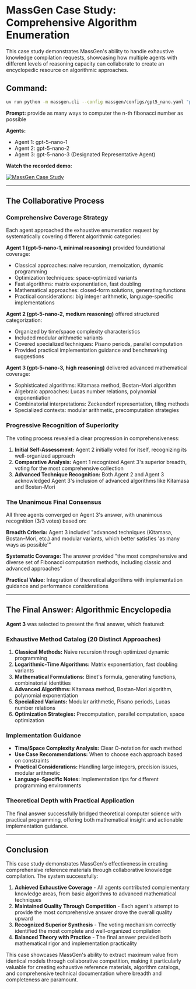 # MassGen Case Study: Comprehensive Algorithm Enumeration

This case study demonstrates MassGen's ability to handle exhaustive knowledge compilation requests, showcasing how multiple agents with different levels of reasoning capacity can collaborate to create an encyclopedic resource on algorithmic approaches.

## Command:
```bash
uv run python -m massgen.cli --config massgen/configs/gpt5_nano.yaml "provide as many ways to computer the n-th fibonacci number as possible"
```

**Prompt:** provide as many ways to computer the n-th fibonacci number as possible

**Agents:**
* Agent 1: gpt-5-nano-1
* Agent 2: gpt-5-nano-2  
* Agent 3: gpt-5-nano-3 (Designated Representative Agent)

**Watch the recorded demo:**

[![MassGen Case Study](https://img.youtube.com/vi/VSPzFFvET6w/0.jpg)](https://www.youtube.com/watch?v=VSPzFFvET6w)

---

## The Collaborative Process

### Comprehensive Coverage Strategy
Each agent approached the exhaustive enumeration request by systematically covering different algorithmic categories:

**Agent 1 (gpt-5-nano-1, minimal reasoning)** provided foundational coverage:
- Classical approaches: naive recursion, memoization, dynamic programming
- Optimization techniques: space-optimized variants
- Fast algorithms: matrix exponentiation, fast doubling
- Mathematical approaches: closed-form solutions, generating functions
- Practical considerations: big integer arithmetic, language-specific implementations

**Agent 2 (gpt-5-nano-2, medium reasoning)** offered structured categorization:
- Organized by time/space complexity characteristics
- Included modular arithmetic variants
- Covered specialized techniques: Pisano periods, parallel computation
- Provided practical implementation guidance and benchmarking suggestions

**Agent 3 (gpt-5-nano-3, high reasoning)** delivered advanced mathematical coverage:
- Sophisticated algorithms: Kitamasa method, Bostan-Mori algorithm
- Algebraic approaches: Lucas number relations, polynomial exponentiation
- Combinatorial interpretations: Zeckendorf representation, tiling methods
- Specialized contexts: modular arithmetic, precomputation strategies

### Progressive Recognition of Superiority
The voting process revealed a clear progression in comprehensiveness:

1. **Initial Self-Assessment:** Agent 2 initially voted for itself, recognizing its well-organized approach
2. **Comparative Analysis:** Agent 1 recognized Agent 3's superior breadth, voting for the most comprehensive collection
3. **Advanced Technique Recognition:** Both Agent 2 and Agent 3 acknowledged Agent 3's inclusion of advanced algorithms like Kitamasa and Bostan-Mori

### The Unanimous Final Consensus
All three agents converged on Agent 3's answer, with unanimous recognition (3/3 votes) based on:

**Breadth Criteria:** Agent 3 included "advanced techniques (Kitamasa, Bostan–Mori, etc.) and modular variants, which better satisfies 'as many ways as possible'"

**Systematic Coverage:** The answer provided "the most comprehensive and diverse set of Fibonacci computation methods, including classic and advanced approaches"

**Practical Value:** Integration of theoretical algorithms with implementation guidance and performance considerations

---

## The Final Answer: Algorithmic Encyclopedia

**Agent 3** was selected to present the final answer, which featured:

### Exhaustive Method Catalog (20 Distinct Approaches)
1. **Classical Methods:** Naive recursion through optimized dynamic programming
2. **Logarithmic-Time Algorithms:** Matrix exponentiation, fast doubling variants
3. **Mathematical Formulations:** Binet's formula, generating functions, combinatorial identities
4. **Advanced Algorithms:** Kitamasa method, Bostan-Mori algorithm, polynomial exponentiation
5. **Specialized Variants:** Modular arithmetic, Pisano periods, Lucas number relations
6. **Optimization Strategies:** Precomputation, parallel computation, space optimization

### Implementation Guidance
- **Time/Space Complexity Analysis:** Clear O-notation for each method
- **Use Case Recommendations:** When to choose each approach based on constraints
- **Practical Considerations:** Handling large integers, precision issues, modular arithmetic
- **Language-Specific Notes:** Implementation tips for different programming environments

### Theoretical Depth with Practical Application
The final answer successfully bridged theoretical computer science with practical programming, offering both mathematical insight and actionable implementation guidance.

---

## Conclusion

This case study demonstrates MassGen's effectiveness in creating comprehensive reference materials through collaborative knowledge compilation. The system successfully:

1. **Achieved Exhaustive Coverage** - All agents contributed complementary knowledge areas, from basic algorithms to advanced mathematical techniques
2. **Maintained Quality Through Competition** - Each agent's attempt to provide the most comprehensive answer drove the overall quality upward
3. **Recognized Superior Synthesis** - The voting mechanism correctly identified the most complete and well-organized compilation
4. **Balanced Theory with Practice** - The final answer provided both mathematical rigor and implementation practicality

This case showcases MassGen's ability to extract maximum value from identical models through collaborative competition, making it particularly valuable for creating exhaustive reference materials, algorithm catalogs, and comprehensive technical documentation where breadth and completeness are paramount.
